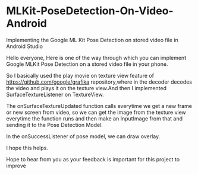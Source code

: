 # MLKit-PoseDetection-On-Video-Android
Implementing the Google ML Kit Pose Detection on stored video file in Android Studio

Hello everyone, Here is one of the way through which you can implement Google MLKit Pose Detection on a stored video file in your phone.

So I basically used  the play movie on texture view feature of https://github.com/google/grafika repository,where in the decoder decodes the video and plays it on the texture view.And then I implemented SurfaceTextureListener on TextureView.

The onSurfaceTextureUpdated function calls everytime we get a new frame or new screen from video, so we can get the image from the texture view everytime the function runs and then make an InputImage from that and sending it to the Pose Detection Model.

In the onSuccessListener of pose model, we can draw overlay.

I hope this helps.

Hope to hear from you as your feedback is important for this project to improve
